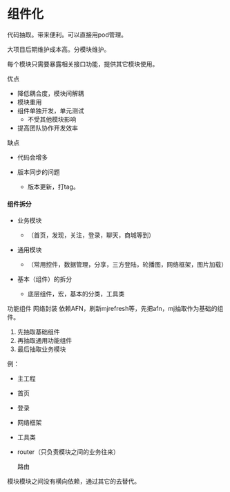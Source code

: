 # 组件化

代码抽取。带来便利。可以直接用pod管理。

大项目后期维护成本高。分模块维护。

每个模块只需要暴露相关接口功能，提供其它模块使用。

优点

- 降低耦合度，模块间解耦
- 模块重用
- 组件单独开发，单元测试
  - 不受其他模块影响
- 提高团队协作开发效率

缺点

- 代码会增多

- 版本同步的问题
  - 版本更新，打tag。

#### 组件拆分

- 业务模块
  - （首页，发现，关注，登录，聊天，商城等到）

- 通用模块
  - （常用控件，数据管理，分享，三方登陆，轮播图，网络框架，图片加载）
- 基本（组件）的拆分
  - 底层组件，宏，基本的分类，工具类

功能组件 网络封装 依赖AFN，刷新mjrefresh等，先把afn，mj抽取作为基础的组件。

1. 先抽取基础组件
2. 再抽取通用功能组件
3. 最后抽取业务模块

例：

- 主工程

- 首页

- 登录

- 网络框架

- 工具类

- router（只负责模块之间的业务往来）

  路由

模块模块之间没有横向依赖，通过其它的去替代。

